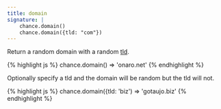 ```yaml
---
title: domain
signature: |
    chance.domain()
    chance.domain({tld: "com"})
---
```


Return a random domain with a random [tld](#tld).

{% highlight js %}
    chance.domain()
    => 'onaro.net'
{% endhighlight %}

Optionally specify a tld and the domain will be random but the tld will not.

{% highlight js %}
    chance.domain({tld: 'biz')
    => 'gotaujo.biz'
{% endhighlight %}

